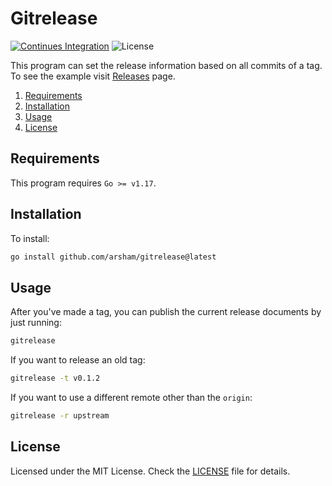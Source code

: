 # Gitrelease

[![Continues Integration](https://github.com/arsham/gitrelease/actions/workflows/go.yml/badge.svg)](https://github.com/arsham/gitrelease/actions/workflows/go.yml)
![License](https://img.shields.io/github/license/arsham/gitrelease)

This program can set the release information based on all commits of a tag. To
see the example visit [Releases](https://github.com/arsham/gitrelease/releases)
page.

1. [Requirements](#requirements)
2. [Installation](#installation)
3. [Usage](#usage)
4. [License](#license)

## Requirements

This program requires `Go >= v1.17`.

## Installation

To install:

```bash
go install github.com/arsham/gitrelease@latest
```

## Usage

After you've made a tag, you can publish the current release documents by just
running:

```bash
gitrelease
```

If you want to release an old tag:

```bash
gitrelease -t v0.1.2
```

If you want to use a different remote other than the `origin`:

```bash
gitrelease -r upstream
```

## License

Licensed under the MIT License. Check the [LICENSE](./LICENSE) file for details.

<!--
vim: foldlevel=1
-->
